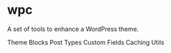 wpc
===

A set of tools to enhance a WordPress theme. 

Theme
Blocks
Post Types
Custom Fields
Caching
Utils
